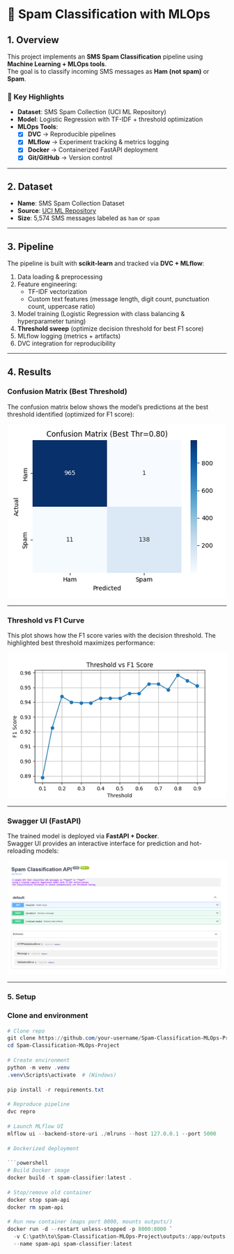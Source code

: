 # 📧 Spam Classification with MLOps

## 1. Overview
This project implements an **SMS Spam Classification** pipeline using **Machine Learning + MLOps tools**.  
The goal is to classify incoming SMS messages as **Ham (not spam)** or **Spam**.  

### 🔹 Key Highlights
- **Dataset**: SMS Spam Collection (UCI ML Repository)
- **Model**: Logistic Regression with TF-IDF + threshold optimization
- **MLOps Tools**:
  - [x] **DVC** → Reproducible pipelines  
  - [x] **MLflow** → Experiment tracking & metrics logging  
  - [x] **Docker** → Containerized FastAPI deployment  
  - [x] **Git/GitHub** → Version control  

---

## 2. Dataset
- **Name**: SMS Spam Collection Dataset  
- **Source**: [UCI ML Repository](https://archive.ics.uci.edu/ml/datasets/sms+spam+collection)  
- **Size**: 5,574 SMS messages labeled as `ham` or `spam`  

---

## 3. Pipeline
The pipeline is built with **scikit-learn** and tracked via **DVC + MLflow**:

1. Data loading & preprocessing  
2. Feature engineering:
   - TF-IDF vectorization  
   - Custom text features (message length, digit count, punctuation count, uppercase ratio)  
3. Model training (Logistic Regression with class balancing & hyperparameter tuning)  
4. **Threshold sweep** (optimize decision threshold for best F1 score)  
5. MLflow logging (metrics + artifacts)  
6. DVC integration for reproducibility  

---

## 4. Results

### Confusion Matrix (Best Threshold)
The confusion matrix below shows the model’s predictions at the best threshold identified (optimized for F1 score):

![Confusion Matrix](assets/conf_matrix.png)

---

### Threshold vs F1 Curve
This plot shows how the F1 score varies with the decision threshold. The highlighted best threshold maximizes performance:

![Threshold vs F1](assets/threshold_f1.png)

---

### Swagger UI (FastAPI)
The trained model is deployed via **FastAPI + Docker**.  
Swagger UI provides an interactive interface for prediction and hot-reloading models:

![Swagger UI](assets/swagger_ui.png)

---

### 5. Setup

### Clone and environment
```powershell
# Clone repo
git clone https://github.com/your-username/Spam-Classification-MLOps-Project.git
cd Spam-Classification-MLOps-Project

# Create environment
python -m venv .venv
.venv\Scripts\activate  # (Windows)

pip install -r requirements.txt

# Reproduce pipeline
dvc repro

# Launch MLflow UI
mlflow ui --backend-store-uri ./mlruns --host 127.0.0.1 --port 5000

# Dockerized deployment

```powershell
# Build Docker image
docker build -t spam-classifier:latest .

# Stop/remove old container
docker stop spam-api
docker rm spam-api

# Run new container (maps port 8000, mounts outputs/)
docker run -d --restart unless-stopped -p 8000:8000 `
  -v C:\path\to\Spam-Classification-MLOps-Project\outputs:/app/outputs `
  --name spam-api spam-classifier:latest


